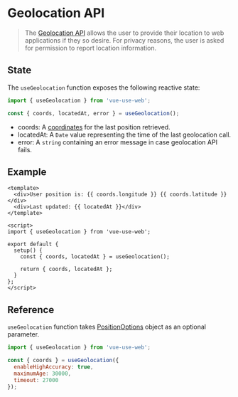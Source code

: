 # Geolocation API

> The [Geolocation API](https://developer.mozilla.org/en-US/docs/Web/API/Geolocation_API) allows the user to provide their location to web applications if they so desire. For privacy reasons, the user is asked for permission to report location information.

## State

The `useGeolocation` function exposes the following reactive state:

```js
import { useGeolocation } from 'vue-use-web';

const { coords, locatedAt, error } = useGeolocation();
```

- coords: A [coordinates](https://developer.mozilla.org/en-US/docs/Web/API/Coordinates) for the last position retrieved.
- locatedAt: A `Date` value representing the time of the last geolocation call.
- error: A `string` containing an error message in case geolocation API fails.

## Example

```vue
<template>
  <div>User position is: {{ coords.longitude }} {{ coords.latitude }}</div>
  <div>Last updated: {{ locatedAt }}</div>
</template>

<script>
import { useGeolocation } from 'vue-use-web';

export default {
  setup() {
    const { coords, locatedAt } = useGeolocation();

    return { coords, locatedAt };
  }
};
</script>
```

## Reference

`useGeolocation` function takes [PositionOptions](https://developer.mozilla.org/en-US/docs/Web/API/PositionOptions) object as an optional parameter.

```js
import { useGeolocation } from 'vue-use-web';

const { coords } = useGeolocation({
  enableHighAccuracy: true,
  maximumAge: 30000,
  timeout: 27000
});
```
